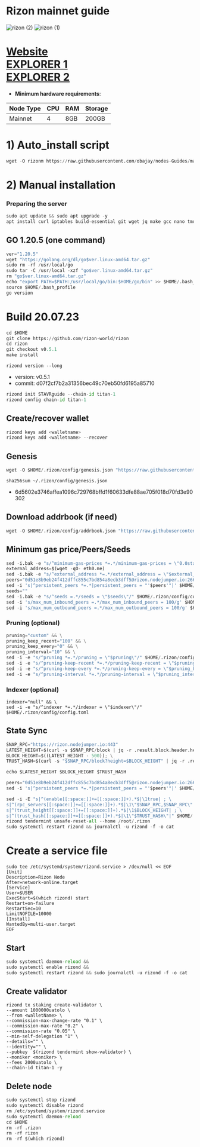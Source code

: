 # Rizon mainnet guide

![rizon (2)](https://user-images.githubusercontent.com/44331529/180607172-a7f5cf1f-d1e7-4e9c-b3a0-a51871c2992d.png)
![rizon (1)](https://user-images.githubusercontent.com/44331529/180607173-f918aff4-499b-4996-bc2c-3f1fd5bc3d6f.png)

[Website](https://rizon.world/) \
[EXPLORER 1](https://explorer.stavr.tech/Rizon/staking) \
[EXPLORER 2](https://www.mintscan.io/rizon/validators)
=
- **Minimum hardware requirements**:

| Node Type |CPU | RAM  | Storage  | 
|-----------|----|------|----------|
| Mainnet   |   4| 8GB  | 200GB    |



# 1) Auto_install script
```python
wget -O rizonm https://raw.githubusercontent.com/obajay/nodes-Guides/main/Projects/Rizon/rizonm && chmod +x rizonm && ./rizonm
```

# 2) Manual installation

### Preparing the server
```python
sudo apt update && sudo apt upgrade -y
apt install curl iptables build-essential git wget jq make gcc nano tmux htop nvme-cli pkg-config libssl-dev libleveldb-dev tar clang bsdmainutils ncdu unzip libleveldb-dev -y
```

## GO 1.20.5 (one command)
```python
ver="1.20.5"
wget "https://golang.org/dl/go$ver.linux-amd64.tar.gz"
sudo rm -rf /usr/local/go
sudo tar -C /usr/local -xzf "go$ver.linux-amd64.tar.gz"
rm "go$ver.linux-amd64.tar.gz"
echo "export PATH=$PATH:/usr/local/go/bin:$HOME/go/bin" >> $HOME/.bash_profile
source $HOME/.bash_profile
go version
```
# Build 20.07.23
```python
cd $HOME
git clone https://github.com/rizon-world/rizon
cd rizon
git checkout v0.5.1
make install
```
`rizond version --long`
- version: v0.5.1
- commit: d07f2cf7b2a31356bec49c70eb50fd6195a85710

```python
rizond init STAVRguide --chain-id titan-1
rizond config chain-id titan-1
```

## Create/recover wallet
```python
rizond keys add <walletname>
rizond keys add <walletname> --recover
```
## Genesis
```python
wget -O $HOME/.rizon/config/genesis.json "https://raw.githubusercontent.com/rizon-world/mainnet/master/genesis.json"
```
`sha256sum ~/.rizon/config/genesis.json`
+ 6d5602e3746affea1096c729768bffd1f60633dfe88ae705f018d70fd3e90302

## Download addrbook (if need)
```python
wget -O $HOME/.rizon/config/addrbook.json "https://raw.githubusercontent.com/obajay/nodes-Guides/main/Projects/Rizon/addrbook.json"
```

## Minimum gas price/Peers/Seeds
```python
sed -i.bak -e "s/^minimum-gas-prices *=.*/minimum-gas-prices = \"0.0stake\"/;" ~/.rizon/config/app.toml
external_address=$(wget -qO- eth0.me)
sed -i.bak -e "s/^external_address *=.*/external_address = \"$external_address:26656\"/" $HOME/.rizon/config/config.toml
peers="0d51e8b9eb24f412dffc855c7bd854a8ecb3dff5@rizon.nodejumper.io:26656,92cd9bce4ec61a604ed7f7939105f483b68ea048@194.163.138.18:26656,b0e0bc65b4e9536eb56be4234e13f89c948a7c00@95.216.53.29:26656,f4147035f0cf892e942fe90a30bfc11a5b79bbea@168.119.240.200:47656,c55405a7a3ec1c6e1a893da7b3b482c5a74510df@173.249.44.140:26656,f9709f8c600c0e4a8a94cdb459e5ffe6d995a846@135.181.141.47:27656,14d18fef71c49a2950fba8ee25dc7702e1617010@65.108.108.42:26656,d208e886b3cee6474e48e134b3b4eca021d0e3c7@135.181.92.35:26656,2c0c07397755173d0aac6b927b981c9c12cafee4@135.181.96.158:26656,87b7bf580d08a069215f1dfc673a04b8bea3c437@65.21.94.220:16656,bfb77f894a951b467ffe1b1582a80054365b74ed@3.34.202.70:26656,b31ca1aa2cdf94b67630db1aaaf9a0ae64e44de7@65.108.130.189:26546,7437502688c0a088ecbfea277208f4eea1559e19@3.19.28.197:26656,36bc15ab8c1da911c14600d744b55e4af1ad8465@65.21.192.108:3090,35894de11b6d9ad326e1b7e82597dc89fafb3a5c@141.95.104.132:26656,0c6945b9dabd07f876f6ceb49888f22d34836d63@65.108.71.166:40656,6215c75f7353cccf226c7f7dbf3e173e4ecf7493@65.108.229.163:26656,150ab30efa957f4d78870cfb71c35fdd39cadd92@173.208.208.218:26656,83132dbfc5d2ffefb281434bd4aaef2f22439c5f@167.86.81.247:26656,4c3c0db4f660754132b543e1e4f20c648fd09525@136.49.122.190:26656,dc1f7fd216e1744caf4528386c5f6523e5ceeafa@65.108.98.228:26656,bb9c13f674f0f6579204c46be64802941ce26b40@65.108.11.161:36656,b3552be6ea1253410ebdc196ea2ad58422a3d319@31.7.207.16:40056,eca9124949dbb5155662eed91279760398fee00a@157.230.19.169:26656,ae1476777536e2be26507c4fbcf86b67540adb64@3.38.110.37:26656,71723b7f68af6570faf3b4745c8ce7432fd71c6e@142.132.152.187:11256,6ed9f2bf392b8c5549038007b80b12c500b105bd@51.195.234.88:2818,83c9cdc2db2b4eff4acc9cd7d664ad5ae6191080@3.38.142.63:26656,d89d96fd7aa1d5a184e2133d23dccb77f4a2e7a2@152.32.133.115:26676,4cfa1b8dfaf769285e5b8ee50b1b6565ba377901@13.125.254.28:26656,8cf465f058a9149f93f17fbb2b78a970e28214c6@65.108.140.2:26656,e08af7a66001edcc333d9b81398c257a9848d9a0@3.37.198.87:26656,ba73927a073d15fe0cbb80d7ff8660f72e73a492@3.38.109.37:26656,5852e539885c739cb36358e153c4025eb64fb01b@178.154.215.8:26656,426ea40a314df2879b6df1353e602137bcd69db7@65.21.88.252:28656,1a4ae2676b35c8f69e05dc5a89481540ca1470b7@195.201.106.36:26456,a753c4006779083aa8e9f6151bcf905351d85482@167.235.74.214:26656,443cc554b0d66f56082a490888ba81d972d47795@46.226.128.217:27656,6892d93153d9b13547982c6dc8d741084b599cea@3.210.29.92:26656,46a93373cf2720b077bd5b54e618d2db2685db94@144.126.136.37:26656,7fbf2f466df738891239b3c6a63898158ff1ef53@78.46.109.249:26656,e9a67088e89350acad50d89a521413605e942674@95.217.224.124:26666,8bb5c158e167305517733efda61082761ef9f555@135.181.57.209:24456,4b0a5f620970d6483c891d0883556155475d2fd9@138.201.30.152:26756,3dc3dc5954fb91bd790e8f307bd2a15adb2cc4db@217.79.252.58:26656,93c18ea1e84a3cacff6a861b350bf471b0638886@49.12.132.166:22256,3a99abdb437cf94ad755d96dcff328f32e68d282@65.21.136.58:56656,2801f595ccfb3cbed6d0fac55b2ec592c07b25d1@173.249.29.13:26656,2f1d8dd43d4ddb2b13b09511a0c18c90bfea534b@135.181.221.21:26656,81e55181d61a8d302b2f2f0a7720868fcbf7aa3f@52.78.54.7:26656,738e43d0adcf83060b298c45dcfaa5dd80014387@83.149.119.145:26656,e5aa800dbe1c1aa79caac701c69a7bdec5658262@8.219.137.18:26656,19f512844ed468330e868a5f436b188b5d0e62fa@5.161.54.226:26651,23dceeadd80dc99a59643bc7483d320c75f8b616@185.163.64.143:26656,3bd2cd72b827eba23009ae789d54aaf928c1f40d@3.37.16.163:26656,f30943bbc28bd3b94222b9749aa4b940f846b298@65.108.202.213:26656,8abf316257a264dc8744dee6be4981cfbbcaf4e4@3.36.42.3:26656,69d9dac0e7fe1e130e15016dd16be4b6f94f74c2@95.216.242.158:26766,60fb4dc175cbfd494f5e22c30ef1ae828ba26bfd@75.119.153.230:26656,5ae9b4d09f24b958720db03884f3687735bb6c60@15.164.219.113:26656,9b51b91fda0d1785fa03b4af1c3e36e53710850e@54.71.212.53:26656,6f50c0ac8df2586d3e8874f0043044b162378b40@52.78.116.1:26656,886a265607bd403a9646b5a3630f781d2d002478@159.69.171.132:26656,0c71edcd2f445679a9133bd8f59f65aa8d64852c@94.250.203.6:26676,8773ea296b9a68365af6a1e036ea6afdbeacf995@144.76.63.67:26109,e6433b244e34eb908d78c7a8cc864886c8e3c222@89.147.108.106:26656,d3ca96e62a701823195f345242b05816cfaeef9b@50.18.50.12:26656,3a78a701c045b40f2ba32fafd08fd6bd61e98c50@185.190.142.249:26656,af160a23a4070c3c2a1442a1fcb8937deb3c823f@18.216.106.203:26656,08d403fdb5c1862452fc4ddbf361007e1f95ad37@159.69.159.234:26656,4fae0139f072873e52b383a6e40534b2430eb1ae@31.7.196.9:26656,21c4d3d02746eaadf06afe9378f0dcf4f7660dfb@176.191.97.120:26656,0085e1f076717a5a1ce689ad99e6f5a22848659c@138.201.128.228:26666,805aba78d4f722695a1c77286c54d832aa37f314@65.108.106.172:36656,83212d4a5f0f2c0e072bab9e080ef0b892bec874@51.79.250.218:26656,618e9cdbb2ed7b07180984ee6adfe640676bbe70@65.108.99.254:26656,4c624c28b4144ed680d36f5e600f8a0c20d00d2f@135.181.142.206:26656,98365caa7d02d2ca11e58dc74522d2aa601eaf28@162.55.98.45:26444,58051c2fa300fbf816cc8e14a9f6c2d0013e09c8@13.36.72.182:28756,ca34f3c6c97f62f3cbbb7d00afc064c251d2b2af@95.179.208.31:26656,12a96839dfa68697c5c9b9728a3556af68cbf88a@15.164.212.255:26656,5c9692e80f475dd3eec1dd1a146b64db7b34445c@35.84.105.189:26656,8e99fc05313df741a0a7d86244bf4ab26a6202f4@15.164.219.196:26656,31456276cb6b87237ea3160ae9e7bf6c7c0ca5af@65.108.138.66:46656,0b33857e2156d74e355180dc4db6fb2fd80638b0@146.19.24.184:26656,bbcc62acee2672bf0ff947bd9057015c7c1787a3@31.7.207.245:28856,d7485b803d9750e11d20c0246ec6df7328b7e552@65.21.201.244:26866,40ebbce225506dec222854c6025593ce14c11eae@13.125.242.1:26656,358bf6432cc57a8fcd7ccf165dab7fae8e15e0b1@118.70.186.130:30656,e96a7a56c2f05b52270854246761f6cc6c434287@13.209.212.78:26656,50435cc01c9629b31013bcee4bb7f2276bb6513c@3.115.224.9:26656,8a9940980c6cf5c8b9c7639286202d8cab615d61@54.177.81.121:26656,8c6926383d9891d5e66c425762527fe0bfc0db08@13.124.216.13:26656,77fc91330de5a3f91c0a75d1b4ffdfa41be49111@15.165.237.238:26656,8e5079b569265990ce7ab1ea4688ee9372c264f9@135.181.219.115:26656,2089139e906255cb477869363a6106f99b9c41ed@65.21.200.6:28656,f28efad2d76857c2606f00bee014346481734ea0@116.203.29.116:46668,7575e45f006f558f15d2dcd26b68de88d580dced@144.2.71.66:46668"
sed -i 's|^persistent_peers *=.*|persistent_peers = "'$peers'"|' $HOME/.rizon/config/config.toml
seeds=""
sed -i.bak -e "s/^seeds =.*/seeds = \"$seeds\"/" $HOME/.rizon/config/config.toml
sed -i 's/max_num_inbound_peers =.*/max_num_inbound_peers = 100/g' $HOME/.rizon/config/config.toml
sed -i 's/max_num_outbound_peers =.*/max_num_outbound_peers = 100/g' $HOME/.rizon/config/config.toml
```
### Pruning (optional)
```python
pruning="custom" && \
pruning_keep_recent="100" && \
pruning_keep_every="0" && \
pruning_interval="10" && \
sed -i -e "s/^pruning *=.*/pruning = \"$pruning\"/" $HOME/.rizon/config/app.toml && \
sed -i -e "s/^pruning-keep-recent *=.*/pruning-keep-recent = \"$pruning_keep_recent\"/" $HOME/.rizon/config/app.toml && \
sed -i -e "s/^pruning-keep-every *=.*/pruning-keep-every = \"$pruning_keep_every\"/" $HOME/.rizon/config/app.toml && \
sed -i -e "s/^pruning-interval *=.*/pruning-interval = \"$pruning_interval\"/" $HOME/.rizon/config/app.toml
```
### Indexer (optional)
```    
indexer="null" && \
sed -i -e "s/^indexer *=.*/indexer = \"$indexer\"/" $HOME/.rizon/config/config.toml
```
## State Sync
```python
SNAP_RPC="https://rizon.nodejumper.io:443"
LATEST_HEIGHT=$(curl -s $SNAP_RPC/block | jq -r .result.block.header.height); \
BLOCK_HEIGHT=$((LATEST_HEIGHT - 500)); \
TRUST_HASH=$(curl -s "$SNAP_RPC/block?height=$BLOCK_HEIGHT" | jq -r .result.block_id.hash)

echo $LATEST_HEIGHT $BLOCK_HEIGHT $TRUST_HASH

peers="0d51e8b9eb24f412dffc855c7bd854a8ecb3dff5@rizon.nodejumper.io:26656"
sed -i 's|^persistent_peers *=.*|persistent_peers = "'$peers'"|' $HOME/.rizon/config/config.toml

sed -i -E "s|^(enable[[:space:]]+=[[:space:]]+).*$|\1true| ; \
s|^(rpc_servers[[:space:]]+=[[:space:]]+).*$|\1\"$SNAP_RPC,$SNAP_RPC\"| ; \
s|^(trust_height[[:space:]]+=[[:space:]]+).*$|\1$BLOCK_HEIGHT| ; \
s|^(trust_hash[[:space:]]+=[[:space:]]+).*$|\1\"$TRUST_HASH\"|" $HOME/.rizon/config/config.toml
rizond tendermint unsafe-reset-all --home /root/.rizon
sudo systemctl restart rizond && journalctl -u rizond -f -o cat
```
# Create a service file

	sudo tee /etc/systemd/system/rizond.service > /dev/null << EOF
	[Unit]
	Description=Rizon Node
	After=network-online.target
	[Service]
	User=$USER
	ExecStart=$(which rizond) start
	Restart=on-failure
	RestartSec=10
	LimitNOFILE=10000
	[Install]
	WantedBy=multi-user.target
	EOF

## Start
```python
sudo systemctl daemon-reload &&
sudo systemctl enable rizond &&
sudo systemctl restart rizond && sudo journalctl -u rizond -f -o cat
```
## Create validator


    rizond tx staking create-validator \
    --amount 1000000uatolo \
    --from <walletName> \
    --commission-max-change-rate "0.1" \
    --commission-max-rate "0.2" \
    --commission-rate "0.05" \
    --min-self-delegation "1" \
    --details="" \
    --identity="" \
    --pubkey  $(rizond tendermint show-validator) \
    --moniker <moniker> \
    --fees 2000uatolo \
    --chain-id titan-1 -y


## Delete node
```python
sudo systemctl stop rizond
sudo systemctl disable rizond
rm /etc/systemd/system/rizond.service
sudo systemctl daemon-reload
cd $HOME
rm -rf .rizon
rm -rf rizon
rm -rf $(which rizond)
```
